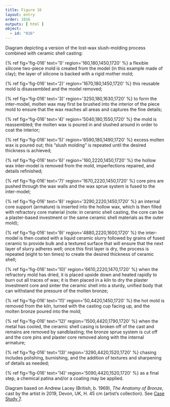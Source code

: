 ```yaml
---
title: Figure 16
layout: entry
order: 1016
outputs: [ html ]
object:
  - id: "016"
---
```


Diagram depicting a version of the lost-wax slush-molding process combined with ceramic shell casting: 

{% ref fig='fig-016' text='1)' region='160,180,1450,1720' %} a flexible silicone two-piece mold is created from the model (in this example made of clay); the layer of silicone is backed with a rigid mother mold; 

{% ref fig='fig-016' text='2)' region='1670,180,1450,1720' %} this reusable mold is disassembled and the model removed; 

{% ref fig='fig-016' text='3)' region='3250,180,1630,1720' %} to form the inter-model, molten wax may first be brushed into the interior of the piece mold to ensure that the wax reaches all areas and captures the fine details; 

{% ref fig='fig-016' text='4)' region='5040,180,1550,1720' %} the mold is reassembled; the molten wax is poured in and slushed around in order to coat the interior; 

{% ref fig='fig-016' text='5)' region='6590,180,1490,1720' %} excess molten wax is poured out; this “slush molding” is repeated until the desired thickness is achieved; 

{% ref fig='fig-016' text='6)' region='160,2220,1450,1720' %} the hollow wax inter-model is removed from the mold, imperfections repaired, and details refinished; 

{% ref fig='fig-016' text='7)' region='1670,2220,1450,1720' %} core pins are pushed through the wax walls and the wax sprue system is fused to the inter-model; 

{% ref fig='fig-016' text='8)' region='3290,2220,1450,1720' %} an internal core support (armature) is inserted into the hollow wax, which is then filled with refractory core material (note: in ceramic shell casting, the core can be a plaster-based investment or the same ceramic shell materials as the outer mold); 

{% ref fig='fig-016' text='9)' region='4880,2220,1600,1720' %} the inter-model is then coated with a liquid ceramic slurry followed by grains of fused ceramic to provide bulk and a textured surface that will ensure that the next layer of slurry adheres well; once this first layer is dry, the process is repeated (eight to ten times) to create the desired thickness of ceramic shell; 

{% ref fig='fig-016' text='10)' region='6610,2220,1470,1720' %} when the refractory mold has dried, it is placed upside down and heated rapidly to burn out all traces of wax; it is then placed in a kiln to dry the plaster investment core and sinter the ceramic shell into a sturdy, unified body that can withstand the pressure of the molten bronze; 

{% ref fig='fig-016' text='11)' region='50,4420,1450,1720' %} the hot mold is removed from the kiln, turned with the casting cup facing up, and the molten bronze poured into the mold; 

{% ref fig='fig-016' text='12)' region='1500,4420,1790,1720' %} when the metal has cooled, the ceramic shell casing is broken off of the cast and remains are removed by sandblasting; the bronze sprue system is cut off and the core pins and plaster core removed along with the internal armature; 

{% ref fig='fig-016' text='13)' region='3290,4420,1520,1720' %} chasing includes polishing, burnishing, and the addition of textures and sharpening of details as needed; 

{% ref fig='fig-016' text='14)' region='5090,4420,1520,1720' %} as a final step, a chemical patina and/or a coating may be applied. 

Diagram based on Andrew Lacey (British, b. 1969), *The Anatomy of Bronze*, cast by the artist in 2019, Devon, UK, H. 45 cm (artist’s collection). See [Case Study 7](/case-studies/7/).
